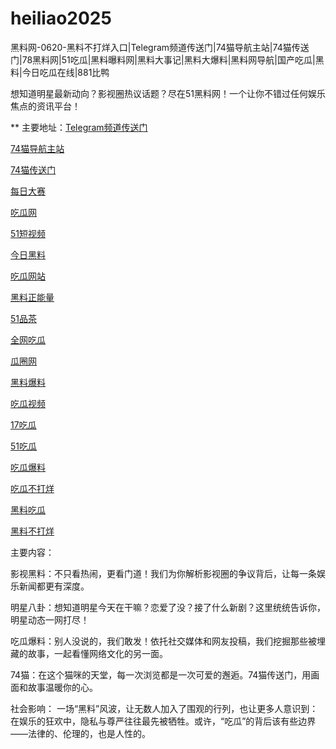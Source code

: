 # heiliao2025
黑料网-0620-黑料不打烊入口|Telegram频道传送门|74猫导航主站|74猫传送门|78黑料网|51吃瓜|黑料曝料网|黑料大事记|黑料大爆料|黑料网导航|国产吃瓜|黑料|今日吃瓜在线|881比鸭

想知道明星最新动向？影视圈热议话题？尽在51黑料网！一个让你不错过任何娱乐焦点的资讯平台！

** 主要地址：<a href="https://74mao.com/">Telegram频道传送门</a>

<a href="https://74mao.com/">74猫导航主站</a>

<a href="https://74mao.com/">74猫传送门</a>

<a href="https://pc1-26.pages.dev/">每日大赛</a>

<a href="https://cg1-39.pages.dev/">吃瓜网</a>

<a href="https://pc2-25.pages.dev/">51短视频</a>

<a href="https://pc10-24.pages.dev/">今日黑料</a>

<a href="https://cg1-27.pages.dev/">吃瓜网站</a>

<a href="https://cg8-12.pages.dev/">黑料正能量</a>

<a href="https://pc8-34.pages.dev/">51品茶</a>

<a href="https://cg4-21.pages.dev/">全网吃瓜</a>

<a href="https://cg6-21.pages.dev/">瓜圈网</a>

<a href="https://cg5-24.pages.dev/">黑料爆料</a>

<a href="https://cg9-07.pages.dev/">吃瓜视频</a>

<a href="https://17chiguabudayang.pages.dev/">17吃瓜</a>

<a href="https://heiliaoshezui1.pages.dev/">51吃瓜</a>

<a href="https://chiguabaoliaowang01.pages.dev/">吃瓜爆料</a>

<a href="https://chiguabaoliao01.pages.dev/">吃瓜不打烊</a>

<a href="https://wangbaochiguahei.pages.dev/">黑料吃瓜</a>

<a href="https://91heiliaobaoliao.pages.dev/">黑料不打烊</a>

主要内容：

影视黑料：不只看热闹，更看门道！我们为你解析影视圈的争议背后，让每一条娱乐新闻都更有深度。

明星八卦：想知道明星今天在干嘛？恋爱了没？接了什么新剧？这里统统告诉你，明星动态一网打尽！

吃瓜爆料：别人没说的，我们敢发！依托社交媒体和网友投稿，我们挖掘那些被埋藏的故事，一起看懂网络文化的另一面。

74猫：在这个猫咪的天堂，每一次浏览都是一次可爱的邂逅。74猫传送门，用画面和故事温暖你的心。

社会影响：
一场“黑料”风波，让无数人加入了围观的行列，也让更多人意识到：在娱乐的狂欢中，隐私与尊严往往最先被牺牲。或许，“吃瓜”的背后该有些边界——法律的、伦理的，也是人性的。
